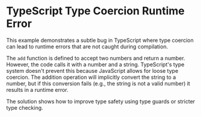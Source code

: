# TypeScript Type Coercion Runtime Error

This example demonstrates a subtle bug in TypeScript where type coercion can lead to runtime errors that are not caught during compilation.

The `add` function is defined to accept two numbers and return a number.  However, the code calls it with a number and a string.  TypeScript's type system doesn't prevent this because JavaScript allows for loose type coercion.  The addition operation will implicitly convert the string to a number, but if this conversion fails (e.g., the string is not a valid number) it results in a runtime error.

The solution shows how to improve type safety using type guards or stricter type checking.